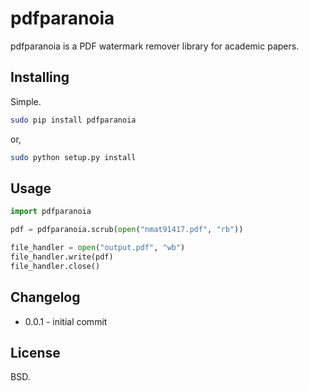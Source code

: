 # pdfparanoia

pdfparanoia is a PDF watermark remover library for academic papers.

## Installing

Simple.

``` bash
sudo pip install pdfparanoia
```

or,

``` bash
sudo python setup.py install
```

## Usage

``` python
import pdfparanoia

pdf = pdfparanoia.scrub(open("nmat91417.pdf", "rb"))

file_handler = open("output.pdf", "wb")
file_handler.write(pdf)
file_handler.close()
```

## Changelog

* 0.0.1 - initial commit

## License

BSD.
